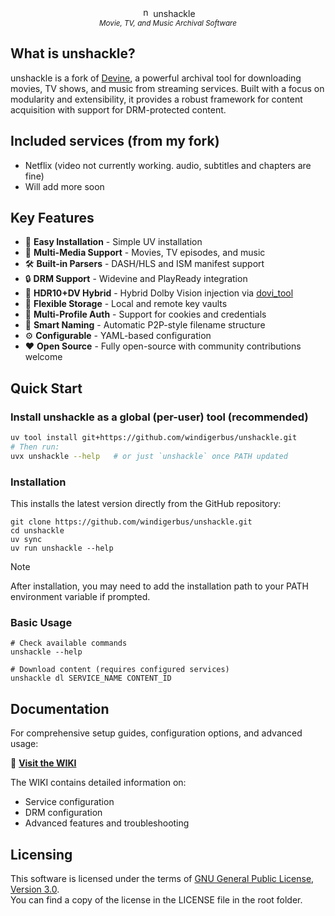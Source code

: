 <p align="center">
    <img width="16" height="16" alt="no_encryption" src="https://github.com/user-attachments/assets/6ff88473-0dd2-4bbc-b1ea-c683d5d7a134" /> unshackle
    <br/>
    <sup><em>Movie, TV, and Music Archival Software</em></sup>
    <br/>
</p>

## What is unshackle?

unshackle is a fork of [Devine](https://github.com/devine-dl/devine/), a powerful archival tool for downloading movies, TV shows, and music from streaming services. Built with a focus on modularity and extensibility, it provides a robust framework for content acquisition with support for DRM-protected content.

## Included services (from my fork)
- Netflix (video not currently working. audio, subtitles and chapters are fine)
- Will add more soon

## Key Features

- 🚀 **Easy Installation** - Simple UV installation
- 🎥 **Multi-Media Support** - Movies, TV episodes, and music
- 🛠️ **Built-in Parsers** - DASH/HLS and ISM manifest support
- 🔒 **DRM Support** - Widevine and PlayReady integration
- 🌈 **HDR10+DV Hybrid** - Hybrid Dolby Vision injection via [dovi_tool](https://github.com/quietvoid/dovi_tool)
- 💾 **Flexible Storage** - Local and remote key vaults
- 👥 **Multi-Profile Auth** - Support for cookies and credentials
- 🤖 **Smart Naming** - Automatic P2P-style filename structure
- ⚙️ **Configurable** - YAML-based configuration
- ❤️ **Open Source** - Fully open-source with community contributions welcome

## Quick Start

### Install unshackle as a global (per-user) tool (recommended)

```bash
uv tool install git+https://github.com/windigerbus/unshackle.git
# Then run:
uvx unshackle --help   # or just `unshackle` once PATH updated
```

### Installation

This installs the latest version directly from the GitHub repository:

```shell
git clone https://github.com/windigerbus/unshackle.git
cd unshackle
uv sync
uv run unshackle --help
```

> [!NOTE]
> After installation, you may need to add the installation path to your PATH environment variable if prompted.

### Basic Usage

```shell
# Check available commands
unshackle --help

# Download content (requires configured services)
unshackle dl SERVICE_NAME CONTENT_ID
```

## Documentation

For comprehensive setup guides, configuration options, and advanced usage:

📖 **[Visit the WIKI](https://github.com/unshackle-dl/unshackle/wiki)**

The WIKI contains detailed information on:

- Service configuration
- DRM configuration
- Advanced features and troubleshooting

## Licensing

This software is licensed under the terms of [GNU General Public License, Version 3.0](LICENSE).  
You can find a copy of the license in the LICENSE file in the root folder.
